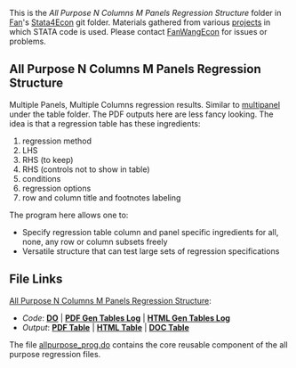This is the *All Purpose N Columns M Panels Regression Structure* folder in [Fan](https://fanwangecon.github.io/)'s [Stata4Econ](https://fanwangecon.github.io/Stata4Econ/) git folder. Materials gathered from various [projects](https://fanwangecon.github.io/research) in which STATA code is used. Please contact [FanWangEcon](https://fanwangecon.github.io/) for issues or problems.

## All Purpose N Columns M Panels Regression Structure

Multiple Panels, Multiple Columns regression results. Similar to [multipanel](https://github.com/FanWangEcon/Stata4Econ/tree/master/table/multipanel) under the table folder. The PDF outputs here are less fancy looking. The idea is that a regression table has these ingredients:

1. regression method
2. LHS
3. RHS (to keep)
4. RHS (controls not to show in table)
5. conditions
6. regression options
7. row and column title and footnotes labeling

The program here allows one to:

+ Specify regression table column and panel specific ingredients for all, none, any row or column subsets freely
+ Versatile structure that can test large sets of regression specifications

## File Links

[All Purpose N Columns M Panels Regression Structure](https://github.com/FanWangEcon/Stata4Econ/blob/master/reglin/multipanel/allpurpose/allpurpose.pdf):

+ *Code*: [**DO**](https://github.com/FanWangEcon/Stata4Econ/blob/master/reglin/multipanel/allpurpose/allpurpose.do) \| [**PDF Gen Tables Log**](https://fanwangecon.github.io/Stata4Econ/reglin/multipanel/allpurpose/allpurpose.pdf) \| [**HTML Gen Tables Log**](https://fanwangecon.github.io/Stata4Econ/reglin/multipanel/allpurpose/allpurpose.html)
+ *Output*: [**PDF Table**](https://github.com/FanWangEcon/Stata4Econ/blob/master/reglin/multipanel/allpurpose/allpurpose_tab.pdf) \| [**HTML Table**](https://fanwangecon.github.io/Stata4Econ/reglin/multipanel/allpurpose/allpurpose_tab.html) \| [**DOC Table**](https://github.com/FanWangEcon/Stata4Econ/blob/master/reglin/multipanel/allpurpose/allpurpose_tab.rtf)

The file [allpurpose_prog.do](https://github.com/FanWangEcon/Stata4Econ/blob/master/reglin/multipanel/allpurpose/allpurpose_prog.do) contains the core reusable component of the all purpose regression files.

